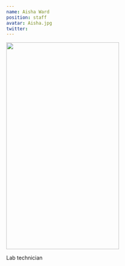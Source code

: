 ```yaml
---
name: Aisha Ward
position: staff
avatar: Aisha.jpg
twitter: 
---
```


<img width="300" height="550" src="{{site.baseurl}}/images/people/{{page.avatar}}" data-action="zoom">

Lab technician
